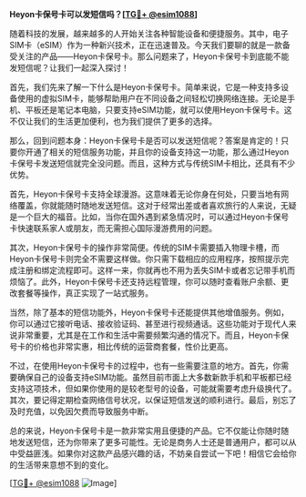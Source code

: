 **Heyon卡保号卡可以发短信吗？[[TG💪+ @esim1088](https://t.me/s/esim1088)]**

随着科技的发展，越来越多的人开始关注各种智能设备和便捷服务。其中，电子SIM卡（eSIM）作为一种新兴技术，正在迅速普及。今天我们要聊的就是一款备受关注的产品——Heyon卡保号卡。那么问题来了，Heyon卡保号卡到底能不能发短信呢？让我们一起深入探讨！

首先，我们先来了解一下什么是Heyon卡保号卡。简单来说，它是一种支持多设备使用的虚拟SIM卡，能够帮助用户在不同设备之间轻松切换网络连接。无论是手机、平板还是笔记本电脑，只要支持eSIM功能，就可以使用Heyon卡保号卡。这不仅让我们的生活更加便利，也为我们提供了更多的选择。

那么，回到问题本身：Heyon卡保号卡是否可以发送短信呢？答案是肯定的！只要你开通了相关的短信服务功能，并且你的设备支持这一功能，那么通过Heyon卡保号卡发送短信就完全没问题。而且，这种方式与传统SIM卡相比，还具有不少优势。

首先，Heyon卡保号卡支持全球漫游。这意味着无论你身在何处，只要当地有网络覆盖，你就能随时随地发送短信。这对于经常出差或者喜欢旅行的人来说，无疑是一个巨大的福音。比如，当你在国外遇到紧急情况时，可以通过Heyon卡保号卡快速联系家人或朋友，而无需担心国际漫游费用的问题。

其次，Heyon卡保号卡的操作非常简便。传统的SIM卡需要插入物理卡槽，而Heyon卡保号卡则完全不需要这样做。你只需下载相应的应用程序，按照提示完成注册和绑定流程即可。这样一来，你就再也不用为丢失SIM卡或者忘记带手机而烦恼了。此外，Heyon卡保号卡还支持远程管理，你可以随时查看账户余额、更改套餐等操作，真正实现了一站式服务。

当然，除了基本的短信功能外，Heyon卡保号卡还能提供其他增值服务。例如，你可以通过它接听电话、接收验证码、甚至进行视频通话。这些功能对于现代人来说非常重要，尤其是在工作和生活中需要频繁沟通的情况下。而且，Heyon卡保号卡的价格也非常实惠，相比传统的运营商套餐，性价比更高。

不过，在使用Heyon卡保号卡的过程中，也有一些需要注意的地方。首先，你需要确保自己的设备支持eSIM功能。虽然目前市面上大多数新款手机和平板都已经支持这项技术，但如果你使用的是较老型号的设备，可能就需要考虑升级换代了。其次，要记得定期检查网络信号状况，以保证短信发送的顺利进行。最后，别忘了及时充值，以免因欠费而导致服务中断。

总的来说，Heyon卡保号卡是一款非常实用且便捷的产品。它不仅能让你随时随地发送短信，还为你带来了更多可能性。无论是商务人士还是普通用户，都可以从中受益匪浅。如果你对这款产品感兴趣的话，不妨亲自尝试一下吧！相信它会给你的生活带来意想不到的变化。

[[TG💪+ @esim1088](https://t.me/s/esim1088) ![Image](https://i.postimg.cc/4NQfJmqS/Snipaste-2025-05-13-00-14-12.png)]